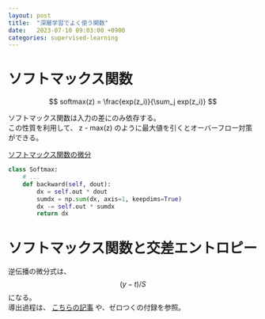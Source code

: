 ```yaml
---
layout: post
title:  "深層学習でよく使う関数"
date:   2023-07-10 09:03:00 +0900
categories: supervised-learning
---
```


# ソフトマックス関数

$$
softmax(z) = \frac{exp(z_i)}{\sum_j exp(z_i)}
$$

ソフトマックス関数は入力の差にのみ依存する。  
この性質を利用して、 z - max(z) のように最大値を引くとオーバーフロー対策ができる。  
  
[ソフトマックス関数の微分](https://qiita.com/hatahataDev/items/4f4c744a534f475ce263)  

```py
class Softmax:
    # ...
    def backward(self, dout):
        dx = self.out * dout
        sumdx = np.sum(dx, axis=1, keepdims=True)
        dx -= self.out * sumdx
        return dx
```

# ソフトマックス関数と交差エントロピー

逆伝播の微分式は、 $$(y -t) / S$$ になる。  
導出過程は、 [こちらの記事](https://www.anarchive-beta.com/entry/2020/08/06/180000) や、ゼロつくの付録を参照。